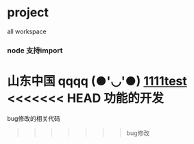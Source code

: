 # project
all workspace
### node 支持import
山东中国
qqqq
(●'◡'●)
[1111](22222)[test](www.baidu.com)
<<<<<<< HEAD
功能的开发
=======
bug修改的相关代码
>>>>>>> bug修改
